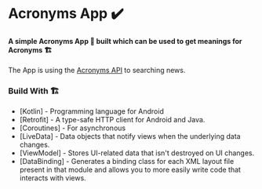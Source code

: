 # Acronyms App ✔️

#### A simple Acronyms App 📱 built which can be used to get meanings for Acronyms 🏗

The App is using the [Acronyms API](http://www.nactem.ac.uk/software/acromine/rest.html) to searching news.

### Build With 🏗️
- [Kotlin] - Programming language for Android
- [Retrofit] -  A type-safe HTTP client for Android and Java.
- [Coroutines] - For asynchronous
- [LiveData] - Data objects that notify views when the underlying data changes.
- [ViewModel] - Stores UI-related data that isn't destroyed on UI changes.
- [DataBinding] - Generates a binding class for each XML layout file present in that module and allows you to more easily write code that interacts with views.